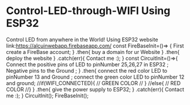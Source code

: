 # Control-LED-through-WIFI Using ESP32 
Control LED from anywhere in the World! Using ESP32 
website link:https://alcuinwebapp.firebaseapp.com/
const FireBaseInit=()=> { 
    First create a FireBase account;
    }
    .then{
    buy a domain for ur Website 
    }
    .then{
    deploy the website 
    }
    .catch(err){
       Contact me :);
    }
const CircuitInit=()=>{
    Connect the positive pins of LED to pinNumber 25,26,27 in ESP32 ;
    Negative pins to the Ground ;
    }
    .then{
    connect the red color LED to pinNumber 13 and Ground ;
    connect the green color LED to pinNumber 12 and ground;
    //if(WIFI_CONNECTED){
    //   GREEN COLOR
    // }
    //else{
    //    RED COLOR
    //}
    }
    .then{
    give the power supply to ESP32;
    }
    .catch(err){
       Contact me :);
    }
CircuitInit();
FireBaseInit();


   
